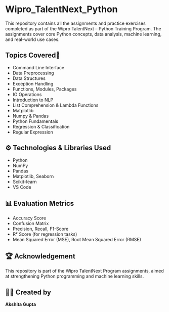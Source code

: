 # Wipro_TalentNext_Python

This repository contains all the assignments and practice exercises completed as part of the Wipro TalentNext – Python Training Program.
The assignments cover core Python concepts, data analysis, machine learning, and real-world use cases.

## Topics Covered📂
- Command Line Interface
- Data Preprocessing
- Data Structures
- Exception Handling
- Functions, Modules, Packages
- IO Operations
- Introduction to NLP
- List Comprehension & Lambda Functions
- Matplotlib
- Numpy & Pandas
- Python Fundamentals
- Regression & Classification
- Regular Expression

## ⚙️ Technologies & Libraries Used
- Python 
- NumPy
- Pandas
- Matplotlib, Seaborn
- Scikit-learn
- VS Code

## 📊 Evaluation Metrics
- Accuracy Score
- Confusion Matrix
- Precision, Recall, F1-Score
- R² Score (for regression tasks)
- Mean Squared Error (MSE), Root Mean Squared Error (RMSE)

## 🏆 Acknowledgement
This repository is part of the Wipro TalentNext Program assignments, aimed at strengthening Python programming and machine learning skills.

## 🙋‍♀️ Created by
 **Akshita Gupta**
